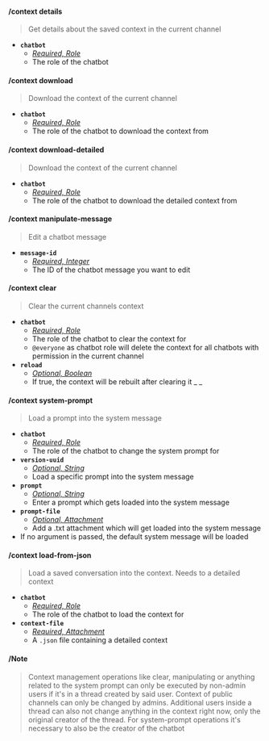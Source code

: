 #### /context details
> Get details about the saved context in the current channel
- **`chatbot`**
  - *[Required, Role](proompter-documentation/guides/Quickstart/Slash%20Commands.md####Role)*
  - The role of the chatbot

#### /context download
> Download the context of the current channel
- **`chatbot`**
  - *[Required, Role](proompter-documentation/guides/Quickstart/Slash%20Commands.md####Role)*
  - The role of the chatbot to download the context from

#### /context download-detailed
> Download the context of the current channel
- **`chatbot`**
  - *[Required, Role](proompter-documentation/guides/Quickstart/Slash%20Commands.md####Role)*
  - The role of the chatbot to download the detailed context from

#### /context manipulate-message
> Edit a chatbot message
- **`message-id`**
  - *[Required, Integer](proompter-documentation/guides/Quickstart/Slash%20Commands.md####Integer)*
  - The ID of the chatbot message you want to edit

#### /context clear
> Clear the current channels context
- **`chatbot`**
  - *[Required, Role](proompter-documentation/guides/Quickstart/Slash%20Commands.md####Role)*
  - The role of the chatbot to clear the context for
  - `@everyone` as chatbot role will delete the context for all chatbots with permission in the current channel
- **`reload`**
  - *[Optional, Boolean](proompter-documentation/guides/Quickstart/Slash%20Commands.md####Boolean)*
  - If true, the context will be rebuilt after clearing it
_ _
#### /context system-prompt
> Load a prompt into the system message
- **`chatbot`**
  - *[Required, Role](proompter-documentation/guides/Quickstart/Slash%20Commands.md####Role)*
  - The role of the chatbot to change the system prompt for
- **`version-uuid`**
  - *[Optional, String](proompter-documentation/guides/Quickstart/Slash%20Commands.md####String)*
  - Load a specific prompt into the system message
- **`prompt`**
  - *[Optional, String](proompter-documentation/guides/Quickstart/Slash%20Commands.md####String)*
  - Enter a prompt which gets loaded into the system message
- **`prompt-file`**
  - *[Optional, Attachment](proompter-documentation/guides/Quickstart/Slash%20Commands.md####Attachment)*
  - Add a .txt attachment which will get loaded into the system message
- If no argument is passed, the default system message will be loaded

#### /context load-from-json
> Load a saved conversation into the context. Needs to a detailed context
- **`chatbot`**
  - *[Required, Role](proompter-documentation/guides/Quickstart/Slash%20Commands.md####Role)*
  - The role of the chatbot to load the context for
- **`context-file`**
  - *[Required, Attachment](proompter-documentation/guides/Quickstart/Slash%20Commands.md####Attachment)*
  - A `.json` file containing a detailed context



#### /Note
> Context management operations like clear, manipulating or anything related to the system prompt can only be executed by non-admin users if it's in a thread created by said user. Context of public channels can only be changed by admins. Additional users inside a thread can also not change anything in the context right now, only the original creator of the thread.
> For system-prompt operations it's necessary to also be the creator of the chatbot
